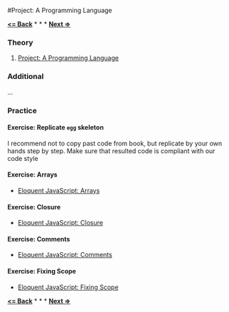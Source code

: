 #Project: A Programming Language

**[<= Back](../09-modules/modules.md)**		*	*	*	**[Next =>](../../02-browser/00-dom/dom.md)**

### Theory

1. [Project: A Programming Language](http://eloquentjavascript.net/11_language.html)

### Additional

...

### Practice

#### Exercise: Replicate `egg` skeleton

I recommend not to copy past code from book, but replicate by your own hands step by step.
Make sure that resulted code is compliant with our code style 

#### Exercise: Arrays

* [Eloquent JavaScript: Arrays](http://eloquentjavascript.net/11_language.html#h_uQzJv9I1Z6)

#### Exercise: Closure

* [Eloquent JavaScript: Closure](http://eloquentjavascript.net/11_language.html#h_hOd+yVxaku)

#### Exercise: Comments

* [Eloquent JavaScript: Comments](http://eloquentjavascript.net/11_language.html#h_/OBuIOX390)

#### Exercise: Fixing Scope

* [Eloquent JavaScript: Fixing Scope](http://eloquentjavascript.net/11_language.html#h_Y9ZDMshYCQ)


**[<= Back](../09-modules/modules.md)**		*	*	*	**[Next =>](../../02-browser/00-how-browsers-work/how-browsers-work.md)**